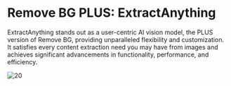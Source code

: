 # Remove BG PLUS: ExtractAnything   
ExtractAnything stands out as a user-centric AI vision model, the PLUS version of Remove BG, providing unparalleled flexibility and customization. It satisfies every content extraction need you may have from images and achieves significant advancements in functionality, performance, and efficiency. 

![20](https://github.com/GeneralAnyVision/ExtractAnything/assets/128576445/ace40cea-a7c2-40f0-98f9-03095e331ce1)
